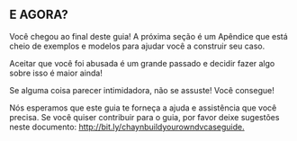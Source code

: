 <h2>E AGORA?</h2>
<p>Você chegou ao final deste guia! A próxima seção é um Apêndice que está cheio de exemplos e modelos para ajudar você a construir seu caso.</p>
<p>Aceitar que você foi abusada é um grande passado e decidir fazer algo sobre isso é maior ainda!</p>
<p>Se alguma coisa parecer intimidadora, não se assuste! Você consegue!</p>
<p>Nós esperamos que este guia te forneça a ajuda e assistência que você precisa. Se você quiser contribuir para o guia, por favor deixe sugestões neste documento: <a href='http://bit.ly/chaynbuildyourowndvcaseguide'>http://bit.ly/chaynbuildyourowndvcaseguide.</a></p>